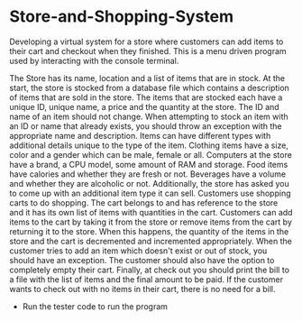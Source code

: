 # Store-and-Shopping-System
Developing a virtual system for a store where customers can add items to their cart and checkout when they finished. 
This is a menu driven program used by interacting with the console terminal.

The Store has its name, location and a list of items that are in stock. At the start, the store is stocked from a database file which contains a description of items 
that are sold in the store. The items that are stocked each have a unique ID, unique name, a price and the quantity at the store. The ID and name of an item should 
not change. When attempting to stock an item with an ID or name that already exists, you should throw an exception with the appropriate name and description.
Items can have different types with additional details unique to the type of the item. Clothing items have a size, color and a gender which can be male, female or all. 
Computers at the store have a brand, a CPU model, some amount of RAM and storage. Food items have calories and whether they are fresh or not. Beverages have a volume 
and whether they are alcoholic or not. Additionally, the store has asked you to come up with an additional item type it can sell.
Customers use shopping carts to do shopping. The cart belongs to and has reference to the store and it has its own list of items with quantities in the cart. 
Customers can add items to the cart by taking it from the store or remove items from the cart by returning it to the store. When this happens, the quantity of the 
items in the store and the cart is decremented and incremented appropriately. When the customer tries to add an item which doesn't exist or out of stock, you should
have an exception. The customer should also have the option to completely empty their cart. 
Finally, at check out you should print the bill to a file with the list of items and the final amount to be paid. If the customer wants to check out with no items in 
their cart, there is no need for a bill.

+ Run the tester code to run the program
